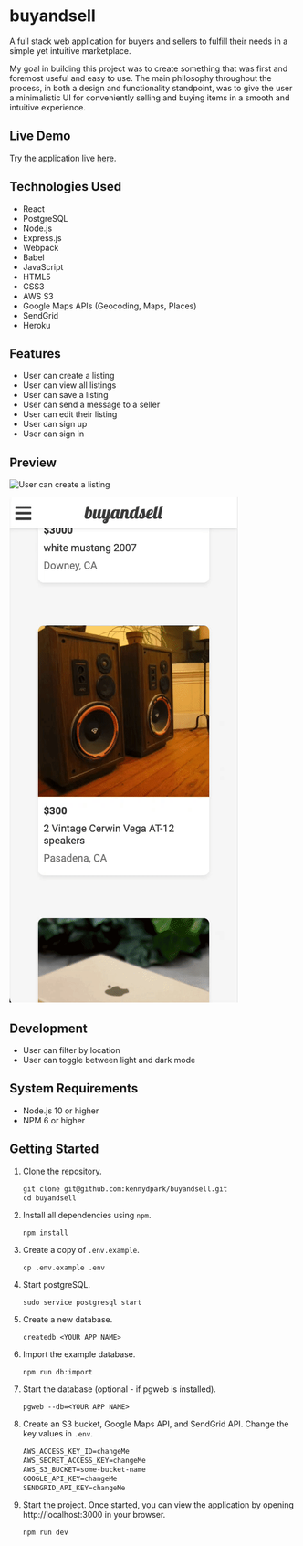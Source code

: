 # buyandsell

A full stack web application for buyers and sellers to fulfill their needs in a simple yet intuitive marketplace.

My goal in building this project was to create something that was first and foremost useful and easy to use. The main philosophy throughout the process, in both a design and functionality standpoint, was to give the user a minimalistic UI for conveniently selling and buying items in a smooth and intuitive experience.

## Live Demo

Try the application live [here](https://buyandsell-app.herokuapp.com).

## Technologies Used

- React
- PostgreSQL
- Node.js
- Express.js
- Webpack
- Babel
- JavaScript
- HTML5
- CSS3
- AWS S3
- Google Maps APIs (Geocoding, Maps, Places)
- SendGrid
- Heroku

## Features

- User can create a listing
- User can view all listings
- User can save a listing
- User can send a message to a seller
- User can edit their listing
- User can sign up
- User can sign in

## Preview

![User can create a listing](server/public/images/create-listing.gif)

![User can send a message to a seller](server/public/images/contact-seller.gif)

## Development

- User can filter by location
- User can toggle between light and dark mode

## System Requirements

- Node.js 10 or higher
- NPM 6 or higher

## Getting Started

1. Clone the repository.

    ```shell
    git clone git@github.com:kennydpark/buyandsell.git
    cd buyandsell
    ```

2. Install all dependencies using `npm`.

    ```shell
    npm install
    ```

3. Create a copy of `.env.example`.

    ```shell
    cp .env.example .env
    ```

4. Start postgreSQL.

    ```shell
    sudo service postgresql start
    ```

5. Create a new database.

    ```shell
    createdb <YOUR APP NAME>
    ```

6. Import the example database.

    ```shell
    npm run db:import
    ```

7. Start the database (optional - if pgweb is installed).

    ```shell
    pgweb --db=<YOUR APP NAME>
    ```

8. Create an S3 bucket, Google Maps API, and SendGrid API. Change the key values in `.env`.

    ```shell
    AWS_ACCESS_KEY_ID=changeMe
    AWS_SECRET_ACCESS_KEY=changeMe
    AWS_S3_BUCKET=some-bucket-name
    GOOGLE_API_KEY=changeMe
    SENDGRID_API_KEY=changeMe
    ```

9. Start the project. Once started, you can view the application by opening http://localhost:3000 in your browser.

    ```shell
    npm run dev
    ```
